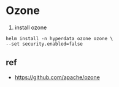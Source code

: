 # Ozone

1. install ozone
```
helm install -n hyperdata ozone ozone \
--set security.enabled=false
```

## ref
- https://github.com/apache/ozone